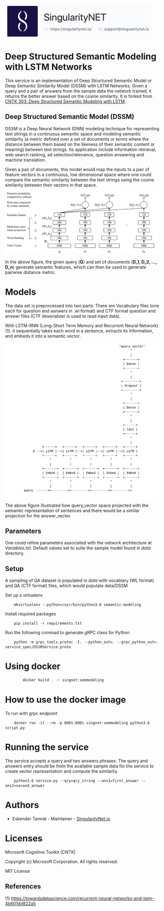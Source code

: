 ![singnetlogo](docs/assets/singnet-logo.jpg?raw=true 'SingularityNET')

# Deep Structured Semantic Modeling with LSTM Networks

This service is an implementation of Deep Structured Semantic Model or Deep Semantic Similarity Model (DSSM) with LSTM Networks. Given a query and a pair of answers from the sample data the network trained, it returns the better answer based on the cosine similarity. It is forked from [CNTK 303: Deep Structured Semantic Modeling with LSTM](https://github.com/Microsoft/CNTK/blob/master/Tutorials/CNTK_303_Deep_Structured_Semantic_Modeling_with_LSTM_Networks.ipynb).  

## Deep Structured Semantic Model (DSSM)

DSSM is a Deep Neural Network (DNN) modeling technique for representing text strings in a continuous semantic space and modeling semantic similarity (a metric defined over a set of documents or terms where the distance between them based on the likeness of their semantic content or meaning) between text strings. Its application include information retrieval, web search ranking, ad selection/relevance, question answering and machine translation.

Given a pair of documents, this model would map the inputs to a pair of feature vectors in a continuous, low dimensional space where one could compare the semantic similarity between the text strings using the cosine similarity between their vectors in that space.

<p align="center"><img src="images/semantic_modeling.png?raw=true" alt="Semantic Modeling"></p>

In the above figure, the given query (**Q**) and set of documents (**D_1, D_2, ..., D_n**) generate semantic features, which can then be used to generate pairwise distance metric.

# Models

The data set is preprocessed into two parts. There are Vocabulary files (one each for question and asnwers in .wl format) and CTF format question and answer files (CTF deserializer is used to read input data). 

With LSTM-RNN (Long-Short Term Memory and Recurrent Neural Network) (1), it sequentially takes each word in a sentence, extracts its information, and embeds it into a semantic vector.

<p align="center"><img src="images/query_vector.png?raw=true" alt="Semantic Feature"></p>

The above figure illustrated how query_vector space projected with the semantic representation of sentences and there would be a similar projection for the answer_vector.

## Parameters

One could refine parameters associated with the network architecture at *Variables.txt*. Default values set to suite the sample model found in *data* directory.

## Setup

A sampling of QA dataset is populated in *data* with vocablary (WL format) and QA (CTF format) files, which would populate data/DSSM 

Set up a virtualenv
	
	  	mkvirtualenv --python=/usr/bin/python3.6 semantic-modeling

Install required packages 

      	pip install -r requirements.txt

Run the following commad to generate gRPC class for Python

		python -m grpc_tools.protoc -I. --python_out=. --grpc_python_out=. service_spec/DSSMService.proto

# Using docker
```bash
		docker build . -t singnet:semmodeling
```
# How to use the docker image

To run with grpc endpoint

		docker run -it --rm -p 8001:8001 singnet:semmodeling python3.6 script.py

# Running the service

The service accepts a query and two answers phrases. The query and answers entry should be from the available sample data for the service to create vector representation and compute the similarity.  

		python3.6 service.py --qry=qry_string --ans1=first_answer --ans2=second_answer

# Authors
- Eskender Tamrat - Maintainer - [SingularityNet.io](https://singularitynet.io)

# Licenses

Microsoft Cognitive Toolkit (CNTK)

Copyright (c) Microsoft Corporation. All rights reserved.

MIT License

## References

(1) https://towardsdatascience.com/recurrent-neural-networks-and-lstm-4b601dd822a5